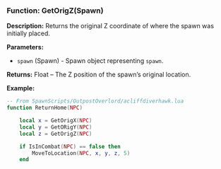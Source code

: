 ### Function: GetOrigZ(Spawn)

**Description:**
Returns the original Z coordinate of where the spawn was initially placed.

**Parameters:**
- `spawn` (Spawn) - Spawn object representing `spawn`.

**Returns:** Float – The Z position of the spawn’s original location.

**Example:**

```lua
-- From SpawnScripts/OutpostOverlord/acliffdiverhawk.lua
function ReturnHome(NPC)

    local x = GetOrigX(NPC)
    local y = GetORigY(NPC)
    local z = GetOrigZ(NPC)

    if IsInCombat(NPC) == false then
        MoveToLocation(NPC, x, y, z, 5)
    end
```
